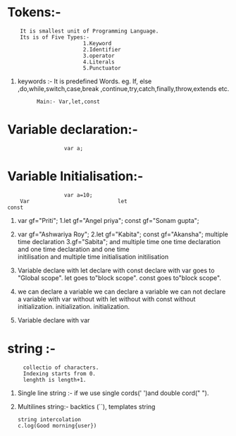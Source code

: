 # Tokens:-
        It is smallest unit of Programming Language.
        Its is of Five Types:-
                            1.Keyword
                            2.Identifier
                            3.operator
                            4.Literals
                            5.Punctuator
1. keywords :- 
             It is predefined Words.
             eg. If, else ,do,while,switch,case,break ,continue,try,catch,finally,throw,extends etc.

             Main:- Var,let,const

# Variable declaration:-
                      var a;
# Variable Initialisation:-
                      var a=10;
        Var                            let                               const
1. var gf="Priti";            1.let gf="Angel priya";          const gf="Sonam gupta";

2. var gf="Ashwariya Roy";    2.let gf="Kabita";               const gf="Akansha";
multiple time declaration     3.gf="Sabita";
and multiple time             one time declaration and         one time declaration and one time      
initilisation                 and multiple time                initialisation
                              initilisation

3. Variable declare with      let declare with                 const declare with
var goes to "Global scope".   let goes to"block scope".        const goes to"block scope".

4. we can declare a variable  we can declare a variable        we can not declare a variable
with var without              with let without                 with const without 
initialization.               initialization.                  initialization.

5. Variable declare with 
var 

# string :- 
         collectio of characters.
         Indexing starts from 0.
         lenghth is length+1.
1. Single line string :-
           if we use single cords(' ')and double cord(" ").
2. Multilines string:-
       backtics (``), templates string

       string intercolation
       c.log(Good morning{user})


       